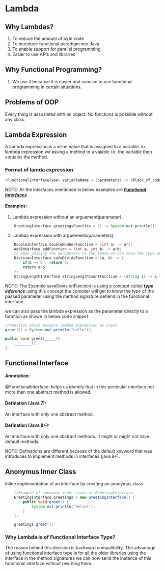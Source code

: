 # Lambda

## Why Lambdas?

1. To reduce the amount of byte code
2. To introduce functional paradigm into Java
3. To enable support for parallel programming
4. Easier to use APIs and libraries

## Why Functional Programming?

1. We use it because it is easier and concise to use functional programming in certain situations.

## Problems of OOP

Every thing is assosiated with an object. No functions is possible without any class.

## Lambda Expression

A lambda expression is a inline value that is assigned to a variable. In lambda expression we assing a method to a vaiable i.e. the variable then contains the method.

### Format of lamda expression

``` java
<FunctionalInterfaceType> variableName = (parameters) -> {block_of_code} 
```
NOTE: All the interfaces mentioned in below examples are [***Functional Interfaces***](lambda.md#functional-interface).

#### Examples:
1. Lambda expression without an arguement(parameter).
```java
    GreetingInterface greetingsFunction = () -> System.out.println();
```
2. Lambda expression with arguements(parameters).
```java
    DoubleInterface doubleNumberFunction = (int a) -> a*2;
    AddInterface addFunction = (int a, int b) -> a+b;
    // when passing the parameters to the lamda we can skip the type and the compiler will figure that out on its own using a concept called type inference
    DivisionInterface safeDivideFunction = (a, b) -> {
        if(b == 0 ) return 0;
        return a/b;
    };
    StringLengthInterface stringLengthCountFunction = (String s) -> s.length();
```

NOTE: The Example saveDevisionFunction is using a concept called ***type inference*** using this concept the compiler will get to know the type of the passed parameter using the method signature defiend in the functional interface.

we can also pass the lambda expression as the parameter directly to a function as shown in below code snippet

```java
//function which excepts lambda expression as input
greet(()-> System.out.println("hello"));

public void greet(_____){
    ________();
}
```

## Functional Interface

#### Annotation:
@FunctionalInterface: helps us identify that in this perticular interface not more than one abstract method is allowed.

#### Defination (Java 7):
An interface with only one abstract method.

#### Defination (Java 8+):
An interface with only one abstract methods. It might or might not have default methods.

NOTE: Definations are different because of the default keyword that was introduces to implement methods in interfaces (java 9+).


## Anonymus Inner Class

Inline implementation of an interface by creating an anonymus class

```java
    //Example of anonymus inner class of GreetingInterface.
    GreetingInterface greetings = new GreetingInterface() {
        public void greet() {
            System.out.println("hello!");
        } 
    };

    greetings.greet();
```

### Why Lambda is of Functional Interface Type?
The reason behind this decision is backward compatibility. The advantage of using functional interface type is for all the older libraries using the interface in the method signatures we can now send the instance of this functional interface without rewriting them.

